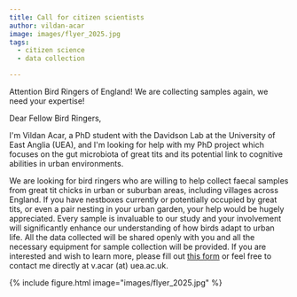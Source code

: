 ```yaml
---
title: Call for citizen scientists
author: vildan-acar
image: images/flyer_2025.jpg
tags:
  - citizen science
  - data collection

---
```


<!-- excerpt start -->Attention Bird Ringers of England! We are collecting samples again, we need your expertise! <!-- excerpt end -->

Dear Fellow Bird Ringers,

I'm Vildan Acar, a PhD student with the Davidson Lab at the University of East Anglia (UEA), and I'm looking for help with my PhD project which focuses on the gut microbiota of great tits and its potential link to cognitive abilities in urban environments. 

We are looking for bird ringers who are willing to help collect faecal samples from great tit chicks in urban or suburban areas, including villages across England. If you have nestboxes currently or potentially occupied by great tits, or even a pair nesting in your urban garden, your help would be hugely appreciated.  Every sample is invaluable to our study and your involvement will significantly enhance our understanding of how birds adapt to urban life. All the data collected will be shared openly with you and all the necessary equipment for sample collection will be provided. If you are interested and wish to learn more, please fill out [this form](https://docs.google.com/forms/d/e/1FAIpQLSesym_sq3P98iDGhl6XgE1AhR81tC49-egntt2nCAB_6oerDw/viewform) or feel free to contact me directly at v.acar (at) uea.ac.uk.

{%
  include figure.html
  image="images/flyer_2025.jpg"
%}